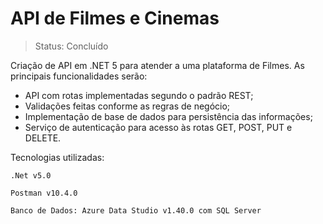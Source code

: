 # API de Filmes e Cinemas

> Status: Concluído

Criação de API em .NET 5 para atender a uma plataforma de Filmes.
As principais funcionalidades serão:

* API com rotas implementadas segundo o padrão REST;
* Validações feitas conforme as regras de negócio;
* Implementação de base de dados para persistência das informações;
* Serviço de autenticação para acesso às rotas GET, POST, PUT e DELETE.


Tecnologias utilizadas:

```
.Net v5.0
```
```
Postman v10.4.0
```
```
Banco de Dados: Azure Data Studio v1.40.0 com SQL Server 
```
